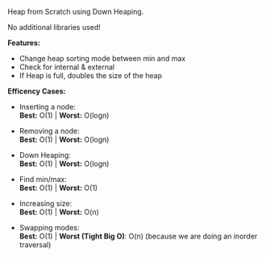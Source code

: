 Heap from Scratch using Down Heaping.

No additional libraries used!

<b>Features:</b>
- Change heap sorting mode between min and max
- Check for internal & external
- If Heap is full, doubles the size of the heap

<b>Efficency Cases:</b>
- Inserting a node:<br>
    <b>Best:</b> O(1)</b> | <b>Worst:</b> O(logn)
    
- Removing a node:<br>
    <b>Best:</b> O(1) | <b>Worst:</b> O(logn)
    
- Down Heaping:<br>
    <b>Best:</b> O(1) | <b>Worst:</b> O(logn)
    
- Find min/max:<br>
    <b>Best:</b> O(1)</b> | <b>Worst:</b> O(1)
    
- Increasing size:<br> 
    <b>Best:</b> O(1) | <b>Worst:</b> O(n)
    
- Swapping modes:<br> 
    <b>Best:</b> O(1) | <b>Worst (Tight Big O)</b>: O(n) (because we are doing an inorder traversal)
